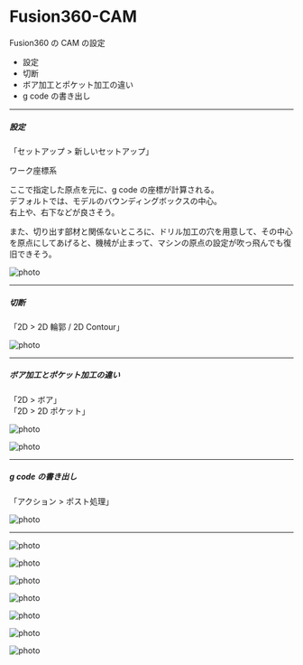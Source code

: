 # Fusion360-CAM  

Fusion360 の CAM の設定  
- 設定  
- 切断  
- ボア加工とポケット加工の違い  
- g code の書き出し  


---

##### 設定  

「セットアップ > 新しいセットアップ」  

ワーク座標系  

ここで指定した原点を元に、g code の座標が計算される。  
デフォルトでは、モデルのバウンディングボックスの中心。  
右上や、右下などが良さそう。  

また、切り出す部材と関係ないところに、ドリル加工の穴を用意して、その中心を原点にしてあげると、機械が止まって、マシンの原点の設定が吹っ飛んでも復旧できそう。


![photo](photo/setup.png)

---  

##### 切断

「2D > 2D 輪郭 / 2D Contour」  


![photo](photo/contour-1.png)

---  

##### ボア加工とポケット加工の違い  

「2D > ボア」  
「2D > 2D ポケット」  




![photo](photo/bore-pocket-1.png)

![photo](photo/bore-pocket-2.png)

---  

##### g code の書き出し  

「アクション > ポスト処理」  

![photo](photo/post-process.png)

---  


![photo](photo/setup.png)

![photo](photo/setup.png)

![photo](photo/setup.png)

![photo](photo/setup.png)

![photo](photo/setup.png)

![photo](photo/setup.png)

![photo](photo/setup.png)

